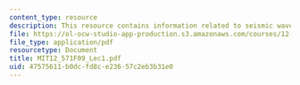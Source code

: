 ```yaml
---
content_type: resource
description: This resource contains information related to seismic wave propogation.
file: https://ol-ocw-studio-app-production.s3.amazonaws.com/courses/12-571-near-surface-geophysical-imaging-fall-2009/47575611b0dcfd8ce23657c2eb3b31e0_MIT12_571F09_Lec1.pdf
file_type: application/pdf
resourcetype: Document
title: MIT12_571F09_Lec1.pdf
uid: 47575611-b0dc-fd8c-e236-57c2eb3b31e0
---
```

